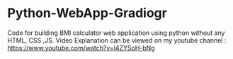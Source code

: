 # Python-WebApp-Gradiogr
Code for building BMI calculator web application using python without any HTML, CSS ,JS. 
Video Explanation can be viewed on my youtube channel : https://www.youtube.com/watch?v=l4ZYSoH-bNg
